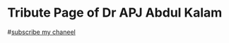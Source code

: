 # Tribute Page of Dr APJ Abdul Kalam

#[subscribe my chaneel](http://127.0.0.1:5500/MY%20HTML%20PROJECT/Maharashtra_Forts/forts-in-maharashtra.html)
